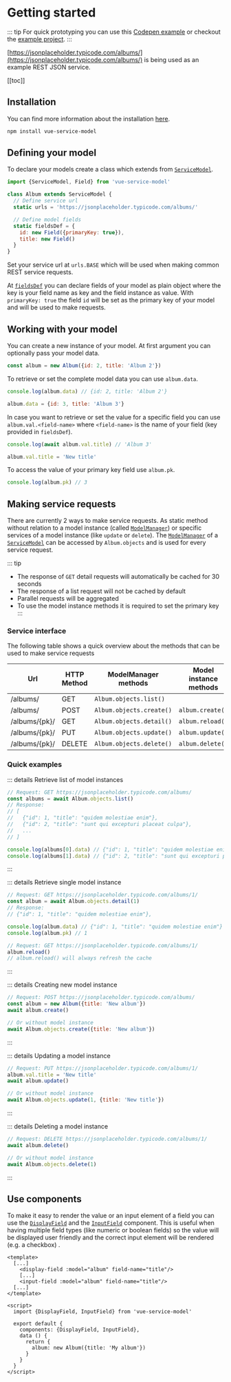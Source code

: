 # Getting started

::: tip
For quick prototyping you can use this [Codepen example](https://codepen.io/freakzlike/pen/WNvWJXg) or checkout the [example project](https://github.com/freakzlike/vue-service-model-example).
:::

[https://jsonplaceholder.typicode.com/albums/](https://jsonplaceholder.typicode.com/albums/) is being used as an example REST JSON service.

[[toc]]

## Installation

You can find more information about the installation [here](/guide/installation.html).

```sh
npm install vue-service-model
```

## Defining your model

To declare your models create a class which extends from [`ServiceModel`](/guide/service-model.html).

```js
import {ServiceModel, Field} from 'vue-service-model'

class Album extends ServiceModel {
  // Define service url
  static urls = 'https://jsonplaceholder.typicode.com/albums/'

  // Define model fields
  static fieldsDef = {
    id: new Field({primaryKey: true}),
    title: new Field()
  }
}
```

Set your service url at `urls.BASE` which will be used when making common REST service requests.


At [`fieldsDef`](/guide/models.html#model-fields-fieldsdef) you can declare fields of your model as plain object where the key is your field name as key and the field instance as value.
With `primaryKey: true` the field `id` will be set as the primary key of your model and will be used to make requests.


## Working with your model

You can create a new instance of your model. At first argument you can optionally pass your model data.

```js
const album = new Album({id: 2, title: 'Album 2'})
```

To retrieve or set the complete model data you can use `album.data`.
```js
console.log(album.data) // {id: 2, title: 'Album 2'}

album.data = {id: 3, title: 'Album 3'}
```

In case you want to retrieve or set the value for a specific field you can use `album.val.<field-name>` where `<field-name>` is the name of your field (key provided in `fieldsDef`).

```js
console.log(await album.val.title) // 'Album 3'

album.val.title = 'New title'
```

To access the value of your primary key field use `album.pk`.
```js
console.log(album.pk) // 3
```

## Making service requests

There are currently 2 ways to make service requests. As static method without relation to a model instance (called [`ModelManager`](/guide/model-manager/)) or specific services of a model instance (like `update` or `delete`).
The [`ModelManager`](/guide/model-manager/) of a [`ServiceModel`](/guide/service-model.html) can be accessed by `Album.objects` and is used for every service request.

::: tip
* The response of `GET` detail requests will automatically be cached for 30 seconds
* The response of a list request will not be cached by default
* Parallel requests will be aggregated
* To use the model instance methods it is required to set the primary key
:::

### Service interface

The following table shows a quick overview about the methods that can be used to make service requests 

| Url      | HTTP Method | ModelManager methods | Model instance methods |
| ------------ | ------ | -- | -- |
| /albums/      | GET    | `Album.objects.list()` |    |
| /albums/      | POST   | `Album.objects.create()` | `album.create()` |
| /albums/{pk}/ | GET    | `Album.objects.detail()` | `album.reload()` |
| /albums/{pk}/ | PUT    | `Album.objects.update()` | `album.update()` |
| /albums/{pk}/ | DELETE | `Album.objects.delete()` | `album.delete()` |

### Quick examples

::: details Retrieve list of model instances
```js
// Request: GET https://jsonplaceholder.typicode.com/albums/
const albums = await Album.objects.list()
// Response:
// [
//   {"id": 1, "title": "quidem molestiae enim"},
//   {"id": 2, "title": "sunt qui excepturi placeat culpa"},
//   ...
// ]

console.log(albums[0].data) // {"id": 1, "title": "quidem molestiae enim"}
console.log(albums[1].data) // {"id": 2, "title": "sunt qui excepturi placeat culpa"}
```
:::

::: details Retrieve single model instance
```js
// Request: GET https://jsonplaceholder.typicode.com/albums/1/
const album = await Album.objects.detail(1)
// Response:
// {"id": 1, "title": "quidem molestiae enim"},

console.log(album.data) // {"id": 1, "title": "quidem molestiae enim"}
console.log(album.pk) // 1

// Request: GET https://jsonplaceholder.typicode.com/albums/1/
album.reload()
// album.reload() will always refresh the cache
```
:::

::: details Creating new model instance
```js
// Request: POST https://jsonplaceholder.typicode.com/albums/
const album = new Album({title: 'New album'})
await album.create()

// Or without model instance
await Album.objects.create({title: 'New album'})
```
:::

::: details Updating a model instance
```js
// Request: PUT https://jsonplaceholder.typicode.com/albums/1/
album.val.title = 'New title'
await album.update()

// Or without model instance
await Album.objects.update(1, {title: 'New title'})
```
:::

::: details Deleting a model instance
```js
// Request: DELETE https://jsonplaceholder.typicode.com/albums/1/
await album.delete()

// Or without model instance
await Album.objects.delete(1)
```
:::

## Use components

To make it easy to render the value or an input element of a field you can use the [`DisplayField`](/guide/components.html#displayfield) and the [`InputField`](/guide/components.html#inputfield) component.
This is useful when having multiple field types (like numeric or boolean fields) so the value will be displayed user friendly and the correct input element will be rendered (e.g. a checkbox) .

```vue
<template>
  [...]
    <display-field :model="album" field-name="title"/>
    [...]
    <input-field :model="album" field-name="title"/>
  [...]
</template>

<script>
  import {DisplayField, InputField} from 'vue-service-model'

  export default {
    components: {DisplayField, InputField},
    data () {
      return {
        album: new Album({title: 'My album'})
      }  
    }
  }
</script>
```